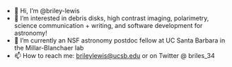 - 👋 Hi, I’m @briley-lewis
- 👀 I’m interested in debris disks, high contrast imaging, polarimetry, science communication + writing, and software development for astronomy!
- 🌱 I’m currently an NSF astronomy postdoc fellow at UC Santa Barbara in the Millar-Blanchaer lab
- 📫 How to reach me: brileylewis@ucsb.edu or on Twitter @ briles_34

<!---
briley-lewis/briley-lewis is a ✨ special ✨ repository because its `README.md` (this file) appears on your GitHub profile.
You can click the Preview link to take a look at your changes.
--->
